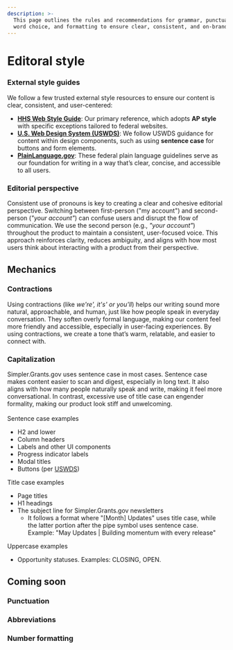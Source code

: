 ```yaml
---
description: >-
  This page outlines the rules and recommendations for grammar, punctuation,
  word choice, and formatting to ensure clear, consistent, and on-brand content.
---
```


# Editoral style

### External style guides

We follow a few trusted external style resources to ensure our content is clear, consistent, and user-centered:

* [**HHS Web Style Guide**](https://www.hhs.gov/web/policies-and-standards/web-style-guide/index.html): Our primary reference, which adopts **AP style** with specific exceptions tailored to federal websites.
* [**U.S. Web Design System (USWDS)**](https://designsystem.digital.gov/design-principles/): We follow USWDS guidance for content within design components, such as using **sentence case** for buttons and form elements.
* [**PlainLanguage.gov**](https://www.plainlanguage.gov/): These federal plain language guidelines serve as our foundation for writing in a way that’s clear, concise, and accessible to all users.

### Editorial perspective

Consistent use of pronouns is key to creating a clear and cohesive editorial perspective. Switching between first-person ("my account") and second-person (_"your account"_) can confuse users and disrupt the flow of communication. We use the second person (e.g., _"your account"_) throughout the product to maintain a consistent, user-focused voice. This approach reinforces clarity, reduces ambiguity, and aligns with how most users think about interacting with a product from their perspective.

## Mechanics

### Contractions

Using contractions (like _we're', it's' or you'll_) helps our writing sound more natural, approachable, and human, just like how people speak in everyday conversation. They soften overly formal language, making our content feel more friendly and accessible, especially in user-facing experiences. By using contractions, we create a tone that’s warm, relatable, and easier to connect with.

### Capitalization

Simpler.Grants.gov uses sentence case in most cases. Sentence case makes content easier to scan and digest, especially in long text. It also aligns with how many people naturally speak and write, making it feel more conversational. In contrast, excessive use of title case can engender formality, making our product look stiff and unwelcoming.\
\
Sentence case examples

* H2 and lower
* Column headers
* Labels and other UI components
* Progress indicator labels
* Modal titles
* Buttons (per [USWDS](https://designsystem.digital.gov/components/button/))

Title case examples

* Page titles
* H1 headings
* The subject line for Simpler.Grants.gov newsletters
  * It follows a format where "\[Month] Updates" uses title case, while the latter portion after the pipe symbol uses sentence case. Example: "May Updates | Building momentum with every release"

Uppercase examples

* Opportunity statuses. Examples: CLOSING, OPEN.&#x20;

## Coming soon

### Punctuation

### Abbreviations

### Number formatting

